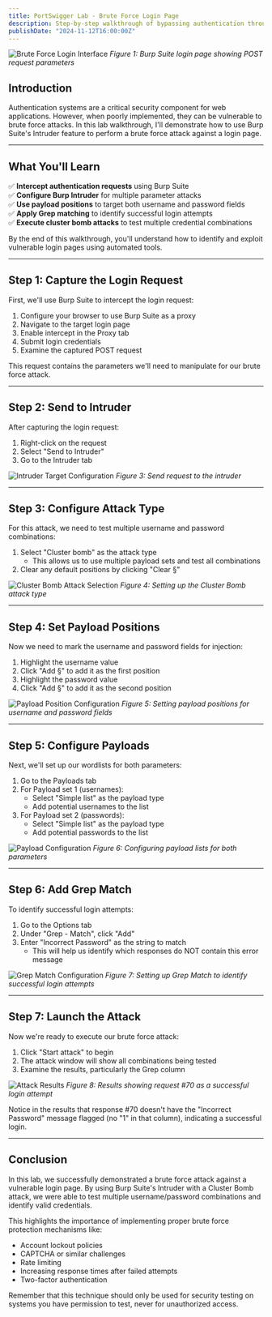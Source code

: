 ```yaml
---
title: PortSwigger Lab - Brute Force Login Page
description: Step-by-step walkthrough of bypassing authentication through brute force attacks
publishDate: "2024-11-12T16:00:00Z"
---
```


![Brute Force Login Interface](/portfolio/brute_force_login.png)
*Figure 1: Burp Suite login page showing POST request parameters*

## Introduction

Authentication systems are a critical security component for web applications. However, when poorly implemented, they can be vulnerable to brute force attacks. In this lab walkthrough, I'll demonstrate how to use Burp Suite's Intruder feature to perform a brute force attack against a login page.

---

## What You'll Learn

✅ **Intercept authentication requests** using Burp Suite  
✅ **Configure Burp Intruder** for multiple parameter attacks  
✅ **Use payload positions** to target both username and password fields  
✅ **Apply Grep matching** to identify successful login attempts  
✅ **Execute cluster bomb attacks** to test multiple credential combinations

By the end of this walkthrough, you'll understand how to identify and exploit vulnerable login pages using automated tools.

---

## Step 1: Capture the Login Request

First, we'll use Burp Suite to intercept the login request:

1. Configure your browser to use Burp Suite as a proxy
2. Navigate to the target login page
3. Enable intercept in the Proxy tab
4. Submit login credentials
5. Examine the captured POST request


This request contains the parameters we'll need to manipulate for our brute force attack.

---

## Step 2: Send to Intruder

After capturing the login request:

1. Right-click on the request
2. Select "Send to Intruder"
3. Go to the Intruder tab

![Intruder Target Configuration](/portfolio/image4.png)
*Figure 3: Send request to the intruder*

---

## Step 3: Configure Attack Type

For this attack, we need to test multiple username and password combinations:

1. Select "Cluster bomb" as the attack type
   - This allows us to use multiple payload sets and test all combinations
2. Clear any default positions by clicking "Clear §"

![Cluster Bomb Attack Selection](/portfolio/image5.png)
*Figure 4: Setting up the Cluster Bomb attack type*

---

## Step 4: Set Payload Positions

Now we need to mark the username and password fields for injection:

1. Highlight the username value
2. Click "Add §" to add it as the first position
3. Highlight the password value
4. Click "Add §" to add it as the second position

![Payload Position Configuration](/portfolio/image6.png)
*Figure 5: Setting payload positions for username and password fields*

---

## Step 5: Configure Payloads

Next, we'll set up our wordlists for both parameters:

1. Go to the Payloads tab
2. For Payload set 1 (usernames):
   - Select "Simple list" as the payload type
   - Add potential usernames to the list
3. For Payload set 2 (passwords):
   - Select "Simple list" as the payload type
   - Add potential passwords to the list

![Payload Configuration](/portfolio/image7.png)
*Figure 6: Configuring payload lists for both parameters*

---

## Step 6: Add Grep Match

To identify successful login attempts:

1. Go to the Options tab
2. Under "Grep - Match", click "Add"
3. Enter "Incorrect Password" as the string to match
   - This will help us identify which responses do NOT contain this error message

![Grep Match Configuration](/portfolio/image8.png)
*Figure 7: Setting up Grep Match to identify successful login attempts*

---

## Step 7: Launch the Attack

Now we're ready to execute our brute force attack:

1. Click "Start attack" to begin
2. The attack window will show all combinations being tested
3. Examine the results, particularly the Grep column

![Attack Results](/portfolio/image9.png)
*Figure 8: Results showing request #70 as a successful login attempt*

Notice in the results that response #70 doesn't have the "Incorrect Password" message flagged (no "1" in that column), indicating a successful login.

---

## Conclusion

In this lab, we successfully demonstrated a brute force attack against a vulnerable login page. By using Burp Suite's Intruder with a Cluster Bomb attack, we were able to test multiple username/password combinations and identify valid credentials.

This highlights the importance of implementing proper brute force protection mechanisms like:

- Account lockout policies
- CAPTCHA or similar challenges
- Rate limiting
- Increasing response times after failed attempts
- Two-factor authentication

Remember that this technique should only be used for security testing on systems you have permission to test, never for unauthorized access.
